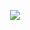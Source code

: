 <p align="center">
<a href="https://github.com/mountain-theme/Mountain"><img src="https://img.shields.io/static/v1?label=Use%20By&message=Mountain&color=9ec49f&style=for-the-badge&labelColor=0f0f0f"></a>
</p>
